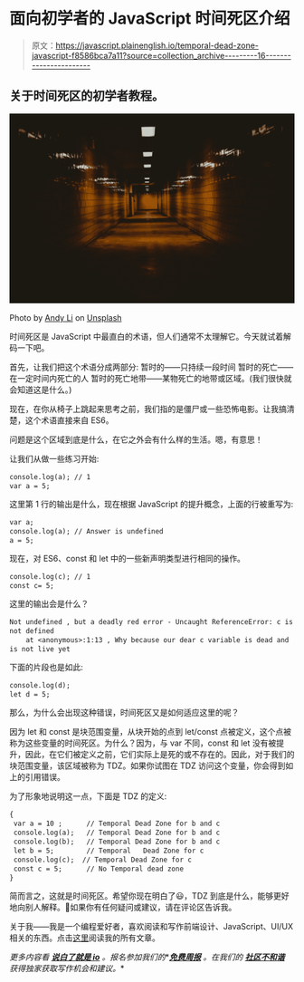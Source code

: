 # 面向初学者的 JavaScript 时间死区介绍

> 原文：<https://javascript.plainenglish.io/temporal-dead-zone-javascript-f8586bca7a11?source=collection_archive---------16----------------------->

## 关于时间死区的初学者教程。

![](img/02fbadeeb5a2d07f0afd1b1c2cb87a11.png)

Photo by [Andy Li](https://unsplash.com/@andylid0?utm_source=medium&utm_medium=referral) on [Unsplash](https://unsplash.com?utm_source=medium&utm_medium=referral)

时间死区是 JavaScript 中最直白的术语，但人们通常不太理解它。今天就试着解码一下吧。

首先，让我们把这个术语分成两部分:
暂时的——只持续一段时间
暂时的死亡——在一定时间内死亡的人
暂时的死亡地带——某物死亡的地带或区域。(我们很快就会知道这是什么。)

现在，在你从椅子上跳起来思考之前，我们指的是僵尸或一些恐怖电影。让我搞清楚，这个术语直接来自 ES6。

问题是这个区域到底是什么，在它之外会有什么样的生活。嗯，有意思！

让我们从做一些练习开始:

```
console.log(a); // 1
var a = 5;
```

这里第 1 行的输出是什么，现在根据 JavaScript 的提升概念，上面的行被重写为:

```
var a;
console.log(a); // Answer is undefined
a = 5;
```

现在，对 ES6、const 和 let 中的一些新声明类型进行相同的操作。

```
console.log(c); // 1
const c= 5;
```

这里的输出会是什么？

```
Not undefined , but a deadly red error - Uncaught ReferenceError: c is not defined
    at <anonymous>:1:13 , Why because our dear c variable is dead and is not live yet
```

下面的片段也是如此:

```
console.log(d);
let d = 5;
```

那么，为什么会出现这种错误，时间死区又是如何适应这里的呢？

因为 let 和 const 是块范围变量，从块开始的点到 let/const 点被定义，这个点被称为这些变量的时间死区。为什么？因为，与 var 不同，const 和 let 没有被提升，因此，在它们被定义之前，它们实际上是死的或不存在的。因此，对于我们的块范围变量，该区域被称为 TDZ。如果你试图在 TDZ 访问这个变量，你会得到如上的引用错误。

为了形象地说明这一点，下面是 TDZ 的定义:

```
{
 var a = 10 ;      // Temporal Dead Zone for b and c
 console.log(a);   // Temporal Dead Zone for b and c
 console.log(b);   // Temporal Dead Zone for b and c
 let b = 5;        // Temporal   Dead Zone for c
 console.log(c);  // Temporal Dead Zone for c
 const c = 5;      // No Temporal dead zone
}
```

简而言之，这就是时间死区。希望你现在明白了😃，TDZ 到底是什么，能够更好地向别人解释。🙌如果你有任何疑问或建议，请在评论区告诉我。

关于我——我是一个编程爱好者，喜欢阅读和写作前端设计、JavaScript、UI/UX 相关的东西。点击[这里](https://medium.com/@avinash.dev21987)阅读我的所有文章。

*更多内容看* [***说白了就是 io***](http://plainenglish.io/) *。报名参加我们的**[***免费周报***](http://newsletter.plainenglish.io/) *。在我们的* [***社区不和谐***](https://discord.gg/GtDtUAvyhW) *获得独家获取写作机会和建议。**
